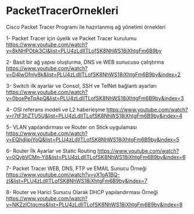 # PacketTracerOrnekleri
Cisco Packet Tracer Programı ile hazırlanmış ağ yönetimi örnekleri

1- Packet Tracer için üyelik ve Packet Tracer kurulumu https://www.youtube.com/watch?v=8kNHPObk3CI&list=PLU4zLdIlTLofSK8NhWS18iXhtgFm6B9by

2- Basit bir ağ yapısı oluşturma, DNS ve WEB sunucusu çalıştırma https://www.youtube.com/watch?v=D4lwOfnly8k&list=PLU4zLdIlTLofSK8NhWS18iXhtgFm6B9by&index=2

3- Switch ilk ayarlar ve Consol, SSH ve TelNet bağlantı ayarları https://www.youtube.com/watch?v=0boxPeTqApQ&list=PLU4zLdIlTLofSK8NhWS18iXhtgFm6B9by&index=3

4- OSI referans modeli ve L2 haberleşme https://www.youtube.com/watch?v=r7tF3hZTU5U&list=PLU4zLdIlTLofSK8NhWS18iXhtgFm6B9by&index=4

5- VLAN yapılandırması ve Router on Stick uygulaması https://www.youtube.com/watch?v=EQhdijpjYoQ&list=PLU4zLdIlTLofSK8NhWS18iXhtgFm6B9by&index=5

6- Router İlk Ayarlar ve Static Routing https://www.youtube.com/watch?v=0QybVCMn-Y8&list=PLU4zLdIlTLofSK8NhWS18iXhtgFm6B9by&index=6

7- Packet Tracer WEB, DNS, FTP ve EMAIL Sunucu Örneği https://www.youtube.com/watch?v=yX1oA1BQ-zI&list=PLU4zLdIlTLofSK8NhWS18iXhtgFm6B9by&index=7

8-  Router ve Harici Sunucu Olarak DHCP yapılandırması Örneği https://www.youtube.com/watch?v=NKZzICtqcms&list=PLU4zLdIlTLofSK8NhWS18iXhtgFm6B9by&index=8

